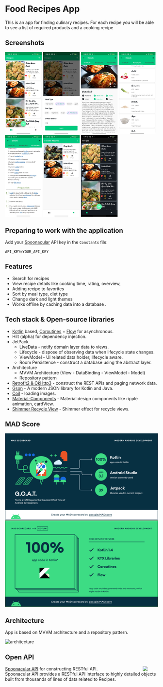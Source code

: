 <h1>Food Recipes App</h1>


This is an app for finding culinary recipes. For each recipe you will be able to see a list of required products and a cooking recipe

## Screenshots

<p>
<img src="screenshots/1.jpg" width="24%" height="30%"/>
<img src="screenshots/2.jpg" width="24%" height="30%"/>
<img src="screenshots/3.jpg" width="24%" height="30%"/>
<img src="screenshots/4.jpg" width="24%" height="30%"/>
<img src="screenshots/5.jpg" width="24%" height="30%"/>
<img src="screenshots/6.jpg" width="24%" height="30%"/>
<img src="screenshots/7.jpg" width="24%" height="30%"/>
</p>

## Preparing to work with the application

Add your [Spoonacular](https://spoonacular.com//) API key in the `Constants` file:

```
API_KEY=YOUR_API_KEY
```

## Features


- Search for recipes
- View recipe details like cooking time, rating, overview, 
- Adding recipe to favorites
- Sort by meal type, diet type
- Change dark and light themes
- Works offline by caching data into a database
.

## Tech stack & Open-source libraries

- [Kotlin](https://kotlinlang.org/) based, [Coroutines](https://github.com/Kotlin/kotlinx.coroutines) + [Flow](https://kotlin.github.io/kotlinx.coroutines/kotlinx-coroutines-core/kotlinx.coroutines.flow/) for asynchronous.
- Hilt (alpha) for dependency injection.
- JetPack
  - LiveData - notify domain layer data to views.
  - Lifecycle - dispose of observing data when lifecycle state changes.
  - ViewModel - UI related data holder, lifecycle aware.
  - Room Persistence - construct a database using the abstract layer.
- Architecture
  - MVVM Architecture (View - DataBinding - ViewModel - Model)
  - Repository pattern
- [Retrofit2 & OkHttp3](https://github.com/square/retrofit) - construct the REST APIs and paging network data.
- [Gson](https://github.com/square/gson/) - A modern JSON library for Kotlin and Java.
- [Coil](https://coil-kt.github.io/coil/) - loading images.
- [Material-Components](https://github.com/material-components/material-components-android) - Material design components like ripple animation, cardView.
- [Shimmer Recycle View](https://github.com/omtodkar/ShimmerRecyclerView) - Shimmer effect for recycle views.

 ## MAD Score
  ![summary](previews/summary.png)
  ![kotlin](previews/kotlin.png)

## Architecture

App is based on MVVM architecture and a repository pattern.

![architecture](previews/architecture.png)

## Open API

<img src="https://spoonacular.com/images/spoonacular-logo-b.svg" align="right" width="10%"/>

[Spoonacular API](https://spoonacular.com/food-api) for constructing RESTful API.<br>
Spoonacular API provides a RESTful API interface to highly detailed objects built from thousands of lines of data related to Recipes.
